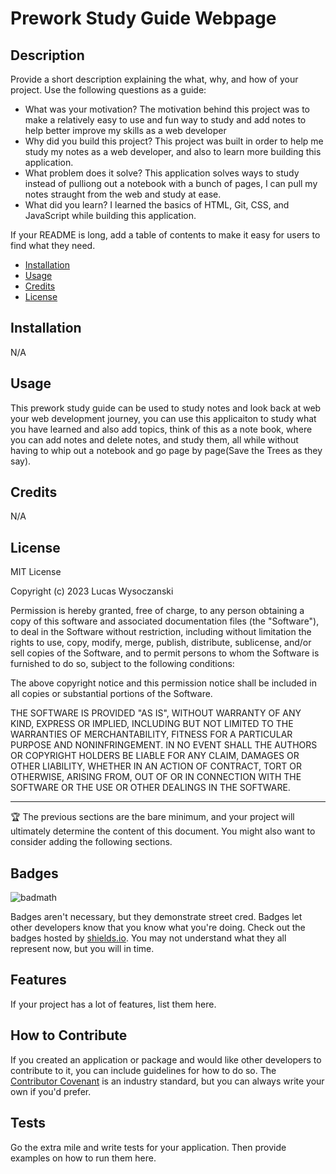  # Prework Study Guide Webpage

## Description

Provide a short description explaining the what, why, and how of your project. Use the following questions as a guide:

- What was your motivation? The motivation behind this project was to make a relatively easy to use and fun way to study and add notes to help better improve my skills as a web developer
- Why did you build this project? This project was built in order to help me study my notes as a web developer, and also to learn more building this application.
- What problem does it solve? This application solves ways to study instead of pulliong out a notebook with a bunch of pages, I can pull my notes straught from the web and study at ease.
- What did you learn? I learned the basics of HTML, Git, CSS, and JavaScript while building this application.


If your README is long, add a table of contents to make it easy for users to find what they need.

- [Installation](#installation)
- [Usage](#usage)
- [Credits](#credits)
- [License](#license)

## Installation

N/A

## Usage

This prework study guide can be used to study notes and look back at web your web development journey, you can use this applicaiton to study what you have learned and also add topics, think
of this as a note book, where you can add notes and delete notes, and study them, all while without having to whip out a notebook and go page by page(Save the Trees as they say).


## Credits

N/A

## License

MIT License

Copyright (c) 2023 Lucas Wysoczanski

Permission is hereby granted, free of charge, to any person obtaining a copy
of this software and associated documentation files (the "Software"), to deal
in the Software without restriction, including without limitation the rights
to use, copy, modify, merge, publish, distribute, sublicense, and/or sell
copies of the Software, and to permit persons to whom the Software is
furnished to do so, subject to the following conditions:

The above copyright notice and this permission notice shall be included in all
copies or substantial portions of the Software.

THE SOFTWARE IS PROVIDED "AS IS", WITHOUT WARRANTY OF ANY KIND, EXPRESS OR
IMPLIED, INCLUDING BUT NOT LIMITED TO THE WARRANTIES OF MERCHANTABILITY,
FITNESS FOR A PARTICULAR PURPOSE AND NONINFRINGEMENT. IN NO EVENT SHALL THE
AUTHORS OR COPYRIGHT HOLDERS BE LIABLE FOR ANY CLAIM, DAMAGES OR OTHER
LIABILITY, WHETHER IN AN ACTION OF CONTRACT, TORT OR OTHERWISE, ARISING FROM,
OUT OF OR IN CONNECTION WITH THE SOFTWARE OR THE USE OR OTHER DEALINGS IN THE
SOFTWARE.

---

🏆 The previous sections are the bare minimum, and your project will ultimately determine the content of this document. You might also want to consider adding the following sections.

## Badges

![badmath](https://img.shields.io/github/languages/top/nielsenjared/badmath)

Badges aren't necessary, but they demonstrate street cred. Badges let other developers know that you know what you're doing. Check out the badges hosted by [shields.io](https://shields.io/). You may not understand what they all represent now, but you will in time.

## Features

If your project has a lot of features, list them here.

## How to Contribute

If you created an application or package and would like other developers to contribute to it, you can include guidelines for how to do so. The [Contributor Covenant](https://www.contributor-covenant.org/) is an industry standard, but you can always write your own if you'd prefer.

## Tests

Go the extra mile and write tests for your application. Then provide examples on how to run them here.